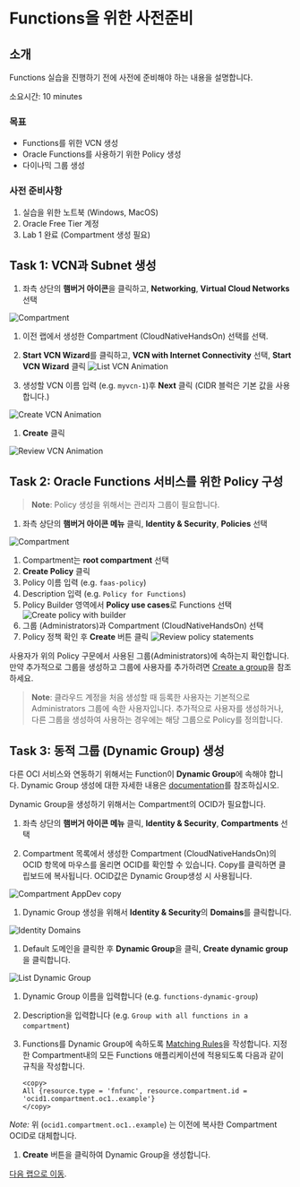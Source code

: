 # Functions을 위한 사전준비

## 소개

Functions 실습을 진행하기 전에 사전에 준비해야 하는 내용을 설명합니다.

소요시간: 10 minutes

### 목표

- Functions를 위한 VCN 생성
- Oracle Functions를 사용하기 위한 Policy 생성
- 다이나믹 그룹 생성

### 사전 준비사항

1. 실습을 위한 노트북 (Windows, MacOS)
1. Oracle Free Tier 계정
1. Lab 1 완료 (Compartment 생성 필요)

## Task 1: VCN과 Subnet 생성

1. 좌측 상단의 **햄버거 아이콘**을 클릭하고, **Networking**, **Virtual Cloud Networks** 선택

  ![Compartment](images/networking-vcn-ko.png " ")

1. 이전 랩에서 생성한 Compartment (CloudNativeHandsOn) 선택를 선택.
1. **Start VCN Wizard**를 클릭하고, **VCN with Internet Connectivity** 선택, **Start VCN Wizard** 클릭
  ![List VCN Animation](images/list-my-vcn-ko.png " ")

1. 생성할 VCN 이름 입력 (e.g. `myvcn-1`)후 **Next** 클릭 (CIDR 블럭은 기본 값을 사용합니다.)

  ![Create VCN Animation](images/create-my-vcn-ko.png " ")

1. **Create** 클릭

  ![Review VCN Animation](images/review-my-vcn-ko.png " ")

## Task 2: Oracle Functions 서비스를 위한 Policy 구성

> **Note**: Policy 생성을 위해서는 관리자 그룹이 필요합니다.

1. 좌측 상단의 **햄버거 아이콘 메뉴** 클릭, **Identity & Security**, **Policies** 선택

  ![Compartment](images/id-policies-ko.png " ")

1. Compartment는 **root compartment** 선택
1. **Create Policy** 클릭
1. Policy 이름 입력 (e.g. `faas-policy`)
1. Description 입력 (e.g. `Policy for Functions`)
1. Policy Builder 영역에서 **Policy use cases**로 Functions 선택
  ![Create policy with builder](./images/create-policy-with-builder-ko.png)
1. 그룹 (Administrators)과 Compartment (CloudNativeHandsOn) 선택
1. Policy 정책 확인 후 **Create** 버튼 클릭
  ![Review policy statements](./images/review-policies-ko.png)

사용자가 위의 Policy 구문에서 사용된 그룹(Administrators)에 속하는지 확인합니다. 만약 추가적으로 그룹을 생성하고 그룹에 사용자를 추가하려면 [Create a group](https://docs.cloud.oracle.com/en-us/iaas/Content/Identity/Tasks/managinggroups.htm#To)을 참조하세요.

> **Note**: 클라우드 계정을 처음 생성할 때 등록한 사용자는 기본적으로 Administrators 그룹에 속한 사용자입니다. 추가적으로 사용자를 생성하거나, 다른 그룹을 생성하여 사용하는 경우에는 해당 그룹으로 Policy를 정의합니다.

## Task 3: 동적 그룹 (Dynamic Group) 생성

다른 OCI 서비스와 연동하기 위해서는 Function이 **Dynamic Group**에 속해야 합니다. Dynamic Group 생성에 대한 자세한 내용은 [documentation](https://docs.cloud.oracle.com/iaas/Content/Identity/Tasks/managingdynamicgroups.htm#To)를 참조하십시오.

Dynamic Group을 생성하기 위해서는 Compartment의 OCID가 필요합니다.

1. 좌측 상단의 **햄버거 아이콘 메뉴** 클릭, **Identity & Security**, **Compartments** 선택

1. Compartment 목록에서 생성한 Compartment (CloudNativeHandsOn)의 OCID 항목에 마우스를 올리면 OCID를 확인할 수 있습니다. Copy를 클릭하면 클립보드에 복사됩니다. OCID값은 Dynamic Group생성 시 사용됩니다.

  ![Compartment AppDev copy](images/compartment-appdev-copy-ko.png " ")

1. Dynamic Group 생성을 위해서 **Identity & Security**의 **Domains**를 클릭합니다.

  ![Identity Domains](images/identity-domains-ko.png " ")

1. Default 도메인을 클릭한 후 **Dynamic Group**을 클릭, **Create dynamic group**을 클릭합니다.

  ![List Dynamic Group](images/list-dynamic-group-ko.png " ")

1. Dynamic Group 이름을 입력합니다 (e.g. `functions-dynamic-group`)
1. Description을 입력합니다 (e.g. `Group with all functions in a compartment`)
1. Functions를 Dynamic Group에 속하도록 [Matching Rules](https://docs.cloud.oracle.com/en-us/iaas/Content/Identity/Tasks/managingdynamicgroups.htm#Writing)을 작성합니다. 지정한 Compartment내의 모든 Functions 애플리케이션에 적용되도록 다음과 같이 규칙을 작성합니다.

    ```shell
    <copy>
    All {resource.type = 'fnfunc', resource.compartment.id = 'ocid1.compartment.oc1..example'}
    </copy>
    ```

  *Note:* 위 (`ocid1.compartment.oc1..example`) 는 이전에 복사한 Compartment OCID로 대체합니다.

1. **Create** 버튼을 클릭하여 Dynamic Group을 생성합니다.

[다음 랩으로 이동](#next).
